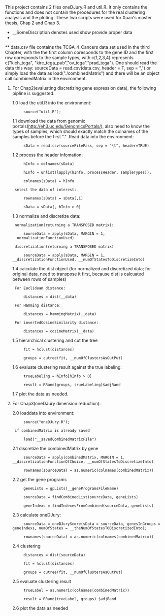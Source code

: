 This project contains 2 files oneDJury.R and util.R. It only contains the functions and does not contain the procedures for the real clustering analysis and the ploting. These two scripts were used for Xuan's master thesis, Chap 2 and Chap 3.

* __SomeDiscription denotes used show provide proper data
* 

** data.csv file contains the TCGA_4_Cancers data set used in the third Chapter, with the the first column coresponds to the gene ID and the first row coresponds to the sample types, with c(1,2,3,4) represents c("kich_tcga", "kirc_tcga_pub","ov_tcga","prad_tcga"). One should read the data this way: sourceData = read.csv(data.csv, header = T, sep = ",") or simply load the data as load("./combinedMatrix") and there will be an object call combinedMatrix in the environment. 

1. For Chap2(evaluating discretizing gene expression data), the following pipline is suggested:

	1.0 load the util.R into the environment:

			source("util.R");
			
	1.1 download the data from genomic portals(http://eh3.uc.edu/GenomicsPortals/), also need to know the types of samples, which should exactly match the colnames of the samples before the first "." .Read data into the environment: 
	
			sData = read.csv(sourceFilePass, sep = "\t", header=TRUE)
			
	1.2 process the header infomation: 
	
			hInfo = colnames(sData)
			
			hInfo = unlist(lapply(hInfo, processHeader, sampleTypes));
			
			colnames(sData) = hInfo
			
		select the data of interest:
		
			rownames(sData) = sData[,1]
			
			sData = sData[, hInfo > 0]
			
	1.3 normalize and discretize data:
	
		normalization(returning a TRANSPOSED matrix):
		
			sourceData = apply(sData, MARGIN = 1, __normalizationFunctionUsed)
			
		discretization(returning a TRANSPOSED matrix)
		
			sourceData = apply(sData, MARGIN = 1, __discretizationFunctionUsed, __numOfStatesToDiscretizeInto)
			
	1.4 calculate the dist object (for normalized and discretized data; for original data, need to transpose it first, because dist is calcuated between rows of samples)
	
		For Euclidean distance:
		
			distances = dist(__data)
			
		For Hamming distance:
		
			distances = hammingMatrix(__data)
			
		For invertedCosineSimilarity distance:
		
			distances = cosineMatrix(__data)
			
	1.5 hierarchical clustering and cut the tree
	
			fit = hclust(distances)
			
			groups = cutree(fit, __numOfClustersAsOutPut)
			
	1.6 evaluate clustering result against the true labeling:
	
			trueLabeling = hInfo[hInfo > 0]
			
			result = RRand(groups, trueLabeling)$adjRand
			
	1.7 plot the data as needed.
	

2. For Chap3(oneDJury dimension reduction):

	2.0 loaddata into environment:
	
			source("oneDJury.R");
			
		if combinedMatrix is already saved
		
			load("__savedCombinedMatrixFIle")
			
	2.1 discretize the combinedMatrix by gene
	
			sourceData = apply(combinedMatrix, MARGIN = 1, __discretizationFunctionOfChoice, __numOfStatesToDiscretizeInto)
			
			rownames(sourceData) = as.numeric(colnames(combinedMatrix))
			
	2.2 get the gene programs
	
			geneLists = gpLists(__geneProgramsFileName)
			
			sourceData = findCombinedList(sourceData, geneLists)
			
			geneIndexs = findIndexesFromCombined(sourceData, geneLists)
			
	2.3 calculate oneDJury:
	
			sourceData = oneDJuryScore(sData = sourceData, genesInGroups = geneIndexs, numOfStates = __theNumOfStatesTODiscretizedInto);
			
			rownames(sourceData) = as.numeric(colnames(combinedMatrix))
			
	2.4 clustering
	
			distances = dist(sourceData)
			
			fit = hclust(distances)
			
			groups = cutree(fit, __numOfClustersAsOutPut)
			
	2.5 evaluate clustering result
	
			trueLabel = as.numeric(colnames(combinedMatrix))
			
			result = RRand(trueLabel, groups) $adjRand
			
	2.6 plot the data as needed
	



